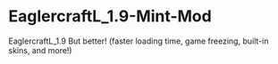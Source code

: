 # EaglercraftL_1.9-Mint-Mod
EaglercraftL_1.9 But better! (faster loading time, game freezing, built-in skins, and more!)
